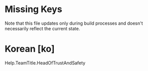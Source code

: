 # Missing Keys
Note that this file updates only during build processes and doesn't necessarily reflect the current state.

# Korean [ko]
Help.TeamTitle.HeadOfTrustAndSafety  

